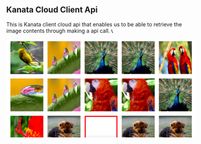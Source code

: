 ## Kanata Cloud Client Api

This is Kanata client cloud api that enables us to be able to retrieve the image contents through making a api call. 📞

<img src="src/images/screenshot.png" />
